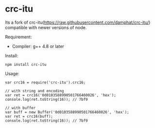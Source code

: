 crc-itu
=======
Its a fork of crc-itu(https://raw.githubusercontent.com/damphat/crc-itu/) compatible with newer versions of node.

Requirement:
- Compiler: g++ 4.8 or later

Install:

```
npm install crc-itu
```

Usage:

```
var crc16 = require('crc-itu').crc16;

// with string and encoding
var ret = crc16('0d0103588990501766460026', 'hex');
console.log(ret.toString(16)); // 7bf9

// with buffer
var buff = new Buffer('0d0103588990501766460026', 'hex');
var ret = crc16(buff);
console.log(ret.toString(16)); // 7bf9

